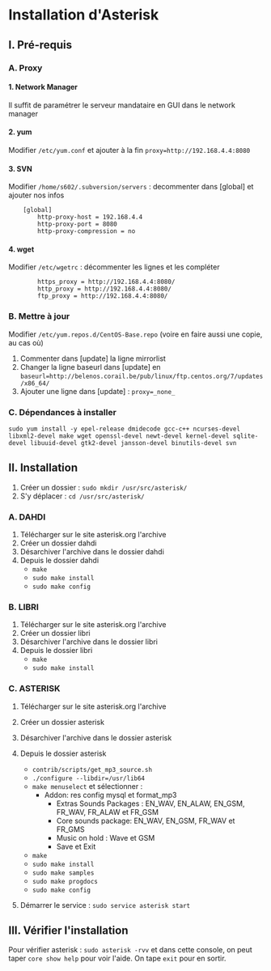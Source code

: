 # Installation d'Asterisk

## I. Pré-requis

### A. Proxy

#### 1. Network Manager

Il suffit de paramétrer le serveur mandataire en GUI dans le network manager

#### 2. yum

Modifier `/etc/yum.conf` et ajouter à la fin `proxy=http://192.168.4.4:8080`

#### 3. SVN

Modifier `/home/s602/.subversion/servers` : decommenter dans [global] et ajouter nos infos
```
    [global]
		http-proxy-host = 192.168.4.4
		http-proxy-port = 8080
		http-proxy-compression = no
```

#### 4. wget

Modifier `/etc/wgetrc` : décommenter les lignes et les compléter
```
		https_proxy = http://192.168.4.4:8080/
		http_proxy = http://192.168.4.4:8080/
		ftp_proxy = http://192.168.4.4:8080/
```

### B. Mettre à jour

Modifier `/etc/yum.repos.d/CentOS-Base.repo` (voire en faire aussi une copie, au cas où)

1. Commenter dans [update] la ligne mirrorlist
2. Changer la ligne baseurl dans [update] en `baseurl=http://belenos.corail.be/pub/linux/ftp.centos.org/7/updates/x86_64/`
3. Ajouter une ligne dans [update] : `proxy=_none_`


### C. Dépendances à installer

```
sudo yum install -y epel-release dmidecode gcc-c++ ncurses-devel libxml2-devel make wget openssl-devel newt-devel kernel-devel sqlite-devel libuuid-devel gtk2-devel jansson-devel binutils-devel svn
```

## II. Installation

1. Créer un dossier : `sudo mkdir /usr/src/asterisk/`
2. S'y déplacer : `cd /usr/src/asterisk/`

### A. DAHDI

1. Télécharger sur le site asterisk.org l'archive
2. Créer un dossier dahdi
3. Désarchiver l'archive dans le dossier dahdi
4. Depuis le dossier dahdi
    * `make`
    * `sudo make install`
    * `sudo make config`

### B. LIBRI

1. Télécharger sur le site asterisk.org l'archive
2. Créer un dossier libri
3. Désarchiver l'archive dans le dossier libri
4. Depuis le dossier libri
    * `make`
    * `sudo make install`

### C. ASTERISK

1. Télécharger sur le site asterisk.org l'archive
2. Créer un dossier asterisk
3. Désarchiver l'archive dans le dossier asterisk
4. Depuis le dossier asterisk
	  * `contrib/scripts/get_mp3_source.sh`
    * `./configure --libdir=/usr/lib64`
    * `make menuselect` et sélectionner :
        - Addon: res config mysql et format_mp3
		    - Extras Sounds Packages : EN_WAV, EN_ALAW, EN_GSM, FR_WAV, FR_ALAW et FR_GSM
		    - Core sounds package: EN_WAV, EN_GSM, FR_WAV et FR_GMS
		    - Music on hold : Wave et GSM
	      - Save et Exit
    * `make`
    * `sudo make install`
    * `sudo make samples`
    * `sudo make progdocs`
    * `sudo make config`

4. Démarrer le service : `sudo service asterisk start`

## III. Vérifier l'installation

Pour vérifier asterisk : `sudo asterisk -rvv` et dans cette console, on peut taper `core show help` pour voir l'aide. On tape `exit` pour en sortir.
